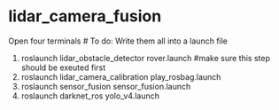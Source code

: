 # lidar_camera_fusion
Open four terminals # To do: Write them all into a launch file

1. roslaunch lidar_obstacle_detector rover.launch #make sure this step should be exeuted first
2. roslaunch lidar_camera_calibration play_rosbag.launch
3. roslaunch sensor_fusion sensor_fusion.launch 
4. roslaunch darknet_ros yolo_v4.launch 

